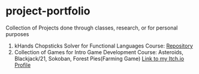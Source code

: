 # project-portfolio
Collection of Projects done through classes, research, or for personal purposes

1. kHands Chopsticks Solver for Functional Languages Course: [Repository](https://github.com/TU-CSCI2322-FL23/solver-k-chops)
2. Collection of Games for Intro Game Development Course: Asteroids, Blackjack/21, Sokoban, Forest Pies(Farming Game)
   [Link to my Itch.io Profile](https://sevenaguirre.itch.io/)

